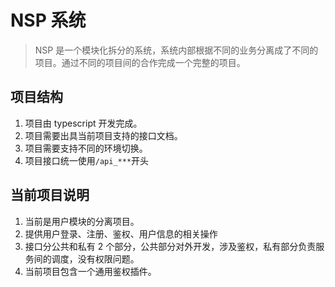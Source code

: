 # NSP 系统

> NSP 是一个模块化拆分的系统，系统内部根据不同的业务分离成了不同的项目。通过不同的项目间的合作完成一个完整的项目。

## 项目结构

1. 项目由 typescript 开发完成。
2. 项目需要出具当前项目支持的接口文档。
3. 项目需要支持不同的环境切换。
4. 项目接口统一使用`/api_***`开头

## 当前项目说明

1. 当前是用户模块的分离项目。
2. 提供用户登录、注册、鉴权、用户信息的相关操作
3. 接口分公共和私有 2 个部分，公共部分对外开发，涉及鉴权，私有部分负责服务间的调度，没有权限问题。
4. 当前项目包含一个通用鉴权插件。
